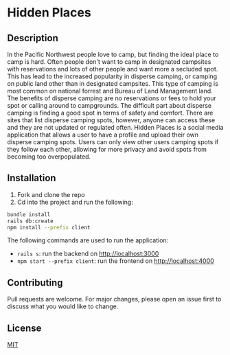# Hidden Places

## Description

In the Pacific Northwest people love to camp, but finding the ideal place to
camp is hard. Often people don't want to camp in designated campsites with reservations and
lots of other people and want more a secluded spot. This has lead to the increased popularity in
disperse camping, or camping on public land other than in designated campsites. This type of
camping is most common on national forrest and Bureau of Land Management land. The
benefits of disperse camping are no reservations or fees to hold your spot or calling around to
campgrounds. The difficult part about disperse camping is finding a good spot in terms of safety
and comfort. There are sites that list disperse camping spots, however, anyone can access these
and they are not updated or regulated often. Hidden Places is a social media application that allows a user to have a profile and upload their own disperse camping spots. Users can only view other users camping spots if they follow
each other, allowing for more privacy and avoid spots from becoming too overpopulated.

## Installation

1. Fork and clone the repo
2. Cd into the project and run the following:

```sh
bundle install
rails db:create
npm install --prefix client
```

The following commands are used to run the application:

- `rails s`: run the backend on [http://localhost:3000](http://localhost:3000)
- `npm start --prefix client`: run the frontend on
  [http://localhost:4000](http://localhost:4000)

## Contributing
Pull requests are welcome. For major changes, please open an issue first to discuss what you would like to change.

## License
[MIT](https://choosealicense.com/licenses/mit/)
